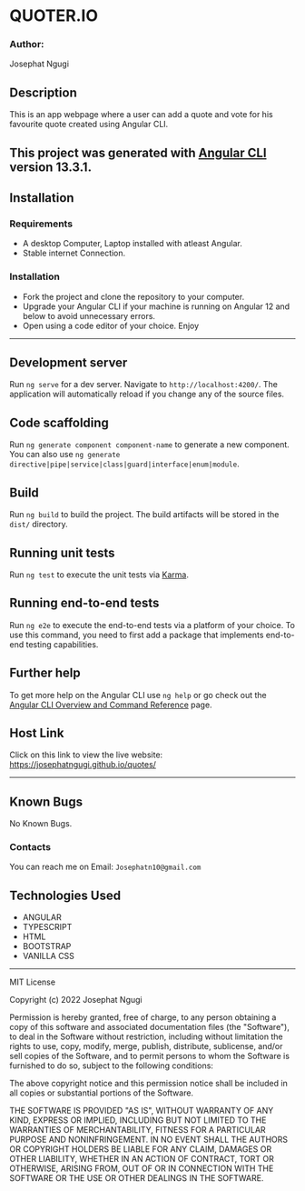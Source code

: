 # QUOTER.IO
### Author: 
Josephat Ngugi
## Description
This is an app webpage where a user can add a quote and vote for his favourite quote created using Angular CLI.

This project was generated with [Angular CLI](https://github.com/angular/angular-cli) version 13.3.1.
-----
## Installation
### Requirements
* A desktop Computer, Laptop installed with atleast Angular.
* Stable internet Connection.
### Installation
* Fork the project and clone the repository to your computer.
* Upgrade your Angular CLI if your machine is running on Angular 12 and below to avoid unnecessary errors. 
* Open using a code editor of your choice.
Enjoy
-----

## Development server

Run `ng serve` for a dev server. Navigate to `http://localhost:4200/`. The application will automatically reload if you change any of the source files.

## Code scaffolding

Run `ng generate component component-name` to generate a new component. You can also use `ng generate directive|pipe|service|class|guard|interface|enum|module`.

## Build

Run `ng build` to build the project. The build artifacts will be stored in the `dist/` directory.

## Running unit tests

Run `ng test` to execute the unit tests via [Karma](https://karma-runner.github.io).

## Running end-to-end tests

Run `ng e2e` to execute the end-to-end tests via a platform of your choice. To use this command, you need to first add a package that implements end-to-end testing capabilities.

## Further help

To get more help on the Angular CLI use `ng help` or go check out the [Angular CLI Overview and Command Reference](https://angular.io/cli) page.

## Host Link
Click on this link to view the live website: https://josephatngugi.github.io/quotes/

-----
## Known Bugs
No Known Bugs.
### Contacts
You can reach me on
Email: `Josephatn10@gmail.com`
## Technologies Used
- ANGULAR
- TYPESCRIPT
- HTML
- BOOTSTRAP
- VANILLA CSS

----
MIT License

Copyright (c) 2022 Josephat Ngugi

Permission is hereby granted, free of charge, to any person obtaining a copy
of this software and associated documentation files (the "Software"), to deal
in the Software without restriction, including without limitation the rights
to use, copy, modify, merge, publish, distribute, sublicense, and/or sell
copies of the Software, and to permit persons to whom the Software is
furnished to do so, subject to the following conditions:

The above copyright notice and this permission notice shall be included in all
copies or substantial portions of the Software.

THE SOFTWARE IS PROVIDED "AS IS", WITHOUT WARRANTY OF ANY KIND, EXPRESS OR
IMPLIED, INCLUDING BUT NOT LIMITED TO THE WARRANTIES OF MERCHANTABILITY,
FITNESS FOR A PARTICULAR PURPOSE AND NONINFRINGEMENT. IN NO EVENT SHALL THE
AUTHORS OR COPYRIGHT HOLDERS BE LIABLE FOR ANY CLAIM, DAMAGES OR OTHER
LIABILITY, WHETHER IN AN ACTION OF CONTRACT, TORT OR OTHERWISE, ARISING FROM,
OUT OF OR IN CONNECTION WITH THE SOFTWARE OR THE USE OR OTHER DEALINGS IN THE
SOFTWARE.